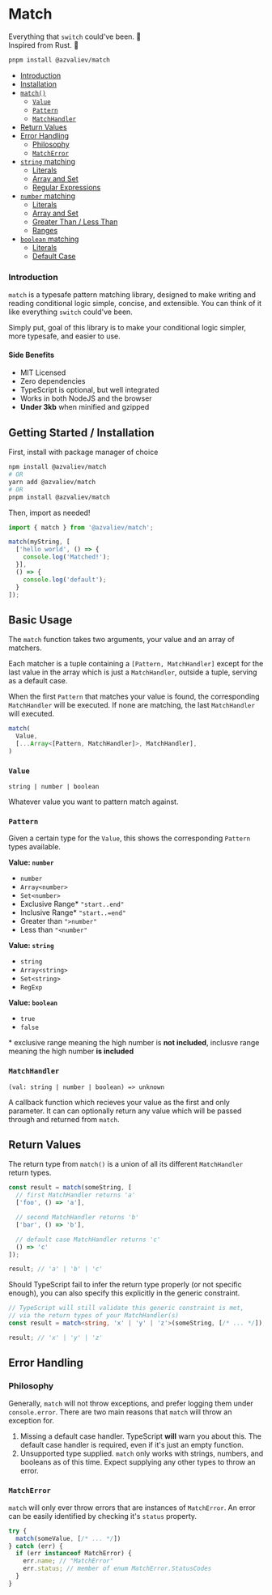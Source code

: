 # Match

Everything that `switch` could've been. 🚀  
Inspired from Rust. 🦀

```bash
pnpm install @azvaliev/match
```

- [Introduction](#introduction)
- [Installation](#getting-started-installation)
- [`match()`](#basic-usage)
  - [`Value`](#value)
  - [`Pattern`](#pattern)
  - [`MatchHandler`](#matchhandler)
- [Return Values](#return-values)
- [Error Handling](#error-handling)
  - [Philosophy](#philosophy)
  - [`MatchError`](#matcherror)
- [`string` matching]()
  - [Literals]()
  - [Array and Set]()
  - [Regular Expressions]()
- [`number` matching]()
  - [Literals]()
  - [Array and Set]()
  - [Greater Than / Less Than]()
  - [Ranges]()
- [`boolean` matching]()
  - [Literals]()
  - [Default Case]()

### Introduction

`match` is a typesafe pattern matching library, designed to make writing and reading conditional logic
simple, concise, and extensible. You can think of it like everything `switch` could've been.

Simply put, goal of this library is to make your conditional logic simpler, more typesafe, and easier
to use.

#### Side Benefits

- MIT Licensed
- Zero dependencies
- TypeScript is optional, but well integrated
- Works in both NodeJS and the browser
- **Under 3kb** when minified and gzipped

## Getting Started / Installation

First, install with package manager of choice

```bash
npm install @azvaliev/match
# OR
yarn add @azvaliev/match
# OR
pnpm install @azvaliev/match
```

Then, import as needed!

```typescript
import { match } from '@azvaliev/match';

match(myString, [
  ['hello world', () => {
    console.log('Matched!');
  }],
  () => {
    console.log('default');
  }
]);
```

## Basic Usage

The `match` function takes two arguments, your value and an array of matchers.  

Each matcher is a tuple containing a `[Pattern, MatchHandler]` except for the last value in the array which is just a `MatchHandler`,
outside a tuple, serving as a default case.

When the first `Pattern` that matches your value is found, the corresponding `MatchHandler` will be executed.
If none are matching, the last `MatchHandler` will executed.

```typescript
match(
  Value, 
  [...Array<[Pattern, MatchHandler]>, MatchHandler],
)
``````

### `Value`

`string | number | boolean`

Whatever value you want to pattern match against.

### `Pattern`

Given a certain type for the `Value`, this shows the corresponding `Pattern` types available.

**Value: `number`**
  - `number`
  - `Array<number>`
  - `Set<number>`
  - Exclusive Range* `"start..end"`
  - Inclusive Range* `"start..=end"`
  - Greater than `">number"`
  - Less than `"<number"`

**Value: `string`**
  - `string`
  - `Array<string>`
  - `Set<string>`
  - `RegExp`

**Value: `boolean`**
  - `true`
  - `false`

\* exclusive range meaning the high number is **not included**,
inclusve range meaning the high number **is included**

### `MatchHandler`

`(val: string | number | boolean) => unknown`

A callback function which recieves your value as the first and only parameter.
It can can optionally return any value which will be passed through and returned from `match`.

## Return Values

The return type from `match()` is a union of all its different `MatchHandler` return types.

```typescript
const result = match(someString, [
  // first MatchHandler returns 'a'
  ['foo', () => 'a'],

  // second MatchHandler returns 'b' 
  ['bar', () => 'b'],

  // default case MatchHandler returns 'c'
  () => 'c'
]);

result; // 'a' | 'b' | 'c'
```

Should TypeScript fail to infer the return type properly (or not specific enough), you can also specify this 
explicitly in the generic constraint.

```typescript
// TypeScript will still validate this generic constraint is met,
// via the return types of your MatchHandler(s)
const result = match<string, 'x' | 'y' | 'z'>(someString, [/* ... */]);

result; // 'x' | 'y' | 'z'
```

## Error Handling

### Philosophy

Generally, `match` will not throw exceptions, and prefer logging them under `console.error`.
There are two main reasons that `match` will throw an exception for.

1. Missing a default case handler. TypeScript **will** warn you about this.
The default case handler is required, even if it's just an empty function.
2. Unsupported type supplied. `match` only works with strings, numbers, and booleans as of this time.
Expect supplying any other types to throw an error.

### `MatchError`

`match` will only ever throw errors that are instances of `MatchError`. An error can be easily identified by checking
it's `status` property.

```typescript
try {
  match(someValue, [/* ... */])
} catch (err) {
  if (err instanceof MatchError) {
    err.name; // "MatchError"
    err.status; // member of enum MatchError.StatusCodes
  }
}
```
